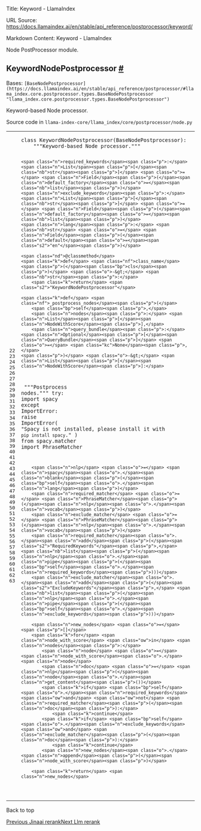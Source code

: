 Title: Keyword - LlamaIndex

URL Source: https://docs.llamaindex.ai/en/stable/api_reference/postprocessor/keyword/

Markdown Content:
Keyword - LlamaIndex


Node PostProcessor module.

KeywordNodePostprocessor [#](https://docs.llamaindex.ai/en/stable/api_reference/postprocessor/keyword/#llama_index.core.postprocessor.KeywordNodePostprocessor "Permanent link")
--------------------------------------------------------------------------------------------------------------------------------------------------------------------------------

Bases: `[BaseNodePostprocessor](https://docs.llamaindex.ai/en/stable/api_reference/postprocessor/#llama_index.core.postprocessor.types.BaseNodePostprocessor "llama_index.core.postprocessor.types.BaseNodePostprocessor")`

Keyword-based Node processor.

Source code in `llama-index-core/llama_index/core/postprocessor/node.py`

<table class="highlighttable"><tbody><tr><td class="linenos"><div class="linenodiv"><pre><span></span><span class="normal">22</span>
<span class="normal">23</span>
<span class="normal">24</span>
<span class="normal">25</span>
<span class="normal">26</span>
<span class="normal">27</span>
<span class="normal">28</span>
<span class="normal">29</span>
<span class="normal">30</span>
<span class="normal">31</span>
<span class="normal">32</span>
<span class="normal">33</span>
<span class="normal">34</span>
<span class="normal">35</span>
<span class="normal">36</span>
<span class="normal">37</span>
<span class="normal">38</span>
<span class="normal">39</span>
<span class="normal">40</span>
<span class="normal">41</span>
<span class="normal">42</span>
<span class="normal">43</span>
<span class="normal">44</span>
<span class="normal">45</span>
<span class="normal">46</span>
<span class="normal">47</span>
<span class="normal">48</span>
<span class="normal">49</span>
<span class="normal">50</span>
<span class="normal">51</span>
<span class="normal">52</span>
<span class="normal">53</span>
<span class="normal">54</span>
<span class="normal">55</span>
<span class="normal">56</span>
<span class="normal">57</span>
<span class="normal">58</span>
<span class="normal">59</span>
<span class="normal">60</span>
<span class="normal">61</span>
<span class="normal">62</span>
<span class="normal">63</span></pre></div></td><td class="code"><div><pre><span></span><code><span class="k">class</span> <span class="nc">KeywordNodePostprocessor</span><span class="p">(</span><span class="n">BaseNodePostprocessor</span><span class="p">):</span>
<span class="w">    </span><span class="sd">"""Keyword-based Node processor."""</span>

    <span class="n">required_keywords</span><span class="p">:</span> <span class="n">List</span><span class="p">[</span><span class="nb">str</span><span class="p">]</span> <span class="o">=</span> <span class="n">Field</span><span class="p">(</span><span class="n">default_factory</span><span class="o">=</span><span class="nb">list</span><span class="p">)</span>
    <span class="n">exclude_keywords</span><span class="p">:</span> <span class="n">List</span><span class="p">[</span><span class="nb">str</span><span class="p">]</span> <span class="o">=</span> <span class="n">Field</span><span class="p">(</span><span class="n">default_factory</span><span class="o">=</span><span class="nb">list</span><span class="p">)</span>
    <span class="n">lang</span><span class="p">:</span> <span class="nb">str</span> <span class="o">=</span> <span class="n">Field</span><span class="p">(</span><span class="n">default</span><span class="o">=</span><span class="s2">"en"</span><span class="p">)</span>

    <span class="nd">@classmethod</span>
    <span class="k">def</span> <span class="nf">class_name</span><span class="p">(</span><span class="bp">cls</span><span class="p">)</span> <span class="o">-&gt;</span> <span class="nb">str</span><span class="p">:</span>
        <span class="k">return</span> <span class="s2">"KeywordNodePostprocessor"</span>

    <span class="k">def</span> <span class="nf">_postprocess_nodes</span><span class="p">(</span>
        <span class="bp">self</span><span class="p">,</span>
        <span class="n">nodes</span><span class="p">:</span> <span class="n">List</span><span class="p">[</span><span class="n">NodeWithScore</span><span class="p">],</span>
        <span class="n">query_bundle</span><span class="p">:</span> <span class="n">Optional</span><span class="p">[</span><span class="n">QueryBundle</span><span class="p">]</span> <span class="o">=</span> <span class="kc">None</span><span class="p">,</span>
    <span class="p">)</span> <span class="o">-&gt;</span> <span class="n">List</span><span class="p">[</span><span class="n">NodeWithScore</span><span class="p">]:</span>
<span class="w">        </span><span class="sd">"""Postprocess nodes."""</span>
        <span class="k">try</span><span class="p">:</span>
            <span class="kn">import</span> <span class="nn">spacy</span>
        <span class="k">except</span> <span class="ne">ImportError</span><span class="p">:</span>
            <span class="k">raise</span> <span class="ne">ImportError</span><span class="p">(</span>
                <span class="s2">"Spacy is not installed, please install it with `pip install spacy`."</span>
            <span class="p">)</span>
        <span class="kn">from</span> <span class="nn">spacy.matcher</span> <span class="kn">import</span> <span class="n">PhraseMatcher</span>

        <span class="n">nlp</span> <span class="o">=</span> <span class="n">spacy</span><span class="o">.</span><span class="n">blank</span><span class="p">(</span><span class="bp">self</span><span class="o">.</span><span class="n">lang</span><span class="p">)</span>
        <span class="n">required_matcher</span> <span class="o">=</span> <span class="n">PhraseMatcher</span><span class="p">(</span><span class="n">nlp</span><span class="o">.</span><span class="n">vocab</span><span class="p">)</span>
        <span class="n">exclude_matcher</span> <span class="o">=</span> <span class="n">PhraseMatcher</span><span class="p">(</span><span class="n">nlp</span><span class="o">.</span><span class="n">vocab</span><span class="p">)</span>
        <span class="n">required_matcher</span><span class="o">.</span><span class="n">add</span><span class="p">(</span><span class="s2">"RequiredKeywords"</span><span class="p">,</span> <span class="nb">list</span><span class="p">(</span><span class="n">nlp</span><span class="o">.</span><span class="n">pipe</span><span class="p">(</span><span class="bp">self</span><span class="o">.</span><span class="n">required_keywords</span><span class="p">)))</span>
        <span class="n">exclude_matcher</span><span class="o">.</span><span class="n">add</span><span class="p">(</span><span class="s2">"ExcludeKeywords"</span><span class="p">,</span> <span class="nb">list</span><span class="p">(</span><span class="n">nlp</span><span class="o">.</span><span class="n">pipe</span><span class="p">(</span><span class="bp">self</span><span class="o">.</span><span class="n">exclude_keywords</span><span class="p">)))</span>

        <span class="n">new_nodes</span> <span class="o">=</span> <span class="p">[]</span>
        <span class="k">for</span> <span class="n">node_with_score</span> <span class="ow">in</span> <span class="n">nodes</span><span class="p">:</span>
            <span class="n">node</span> <span class="o">=</span> <span class="n">node_with_score</span><span class="o">.</span><span class="n">node</span>
            <span class="n">doc</span> <span class="o">=</span> <span class="n">nlp</span><span class="p">(</span><span class="n">node</span><span class="o">.</span><span class="n">get_content</span><span class="p">())</span>
            <span class="k">if</span> <span class="bp">self</span><span class="o">.</span><span class="n">required_keywords</span> <span class="ow">and</span> <span class="ow">not</span> <span class="n">required_matcher</span><span class="p">(</span><span class="n">doc</span><span class="p">):</span>
                <span class="k">continue</span>
            <span class="k">if</span> <span class="bp">self</span><span class="o">.</span><span class="n">exclude_keywords</span> <span class="ow">and</span> <span class="n">exclude_matcher</span><span class="p">(</span><span class="n">doc</span><span class="p">):</span>
                <span class="k">continue</span>
            <span class="n">new_nodes</span><span class="o">.</span><span class="n">append</span><span class="p">(</span><span class="n">node_with_score</span><span class="p">)</span>

        <span class="k">return</span> <span class="n">new_nodes</span>
</code></pre></div></td></tr></tbody></table>

Back to top

[Previous Jinaai rerank](https://docs.llamaindex.ai/en/stable/api_reference/postprocessor/jinaai_rerank/)[Next Llm rerank](https://docs.llamaindex.ai/en/stable/api_reference/postprocessor/llm_rerank/)
